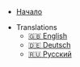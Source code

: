 <script src="language.js"></script>


* [Начало](/)
- Translations
    - <a href="/index.html" onclick="set_cookie()">:uk: English</a>
    - <a href="/de/index.html" onclick="set_cookie()">:de: Deutsch</a>
    - <a href="/ru/index.html" onclick="set_cookie()">:ru: Русский</a>